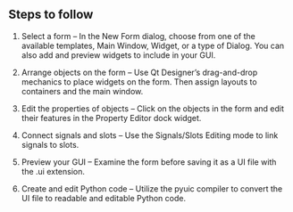 ## Steps to follow

1. Select a form – In the New Form dialog,
choose from one of the available templates, 
Main Window, Widget, or a type of Dialog. 
You can also add and preview widgets to include in your GUI.

2. Arrange objects on the form – Use Qt Designer’s drag-and-drop
mechanics to place widgets on the form. Then assign layouts to
containers and the main window.

3. Edit the properties of objects – Click on the objects in the form
and edit their features in the Property Editor dock widget.

4. Connect signals and slots – Use the Signals/Slots Editing mode to
link signals to slots.

5. Preview your GUI – Examine the form before saving it as a UI file
with the .ui extension.

6. Create and edit Python code – Utilize the pyuic compiler to
convert the UI file to readable and editable Python code.